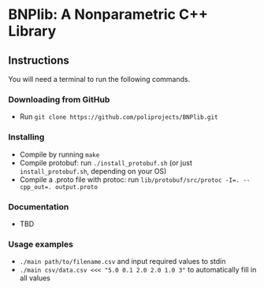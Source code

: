 # BNPlib: A Nonparametric C++ Library
## Instructions
You will need a terminal to run the following commands.

### Downloading from GitHub
* Run ```git clone https://github.com/poliprojects/BNPlib.git```

### Installing
* Compile by running ```make```
* Compile protobuf: run ```./install_protobuf.sh``` (or just
```install_protobuf.sh```, depending on your OS)
* Compile a .proto file with protoc: run
```lib/protobuf/src/protoc -I=. --cpp_out=. output.proto```

### Documentation
* TBD

### Usage examples
* ```./main path/to/filename.csv``` and input required values to stdin
* ```./main csv/data.csv <<< "5.0 0.1 2.0 2.0 1.0 3"``` to automatically fill in
  all values
